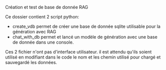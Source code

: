 Création et test de base de donnée RAG

Ce dossier contient 2 script python:

-   create_vdb permet de créer une base de donnée sqlite utilisable pour la génération avec RAG
-   chat_with_db permet et lancé un modèle de génération avec une base de donnée dans une console.

Ces 2 fichier n'ont pas d'interface utilisateur. il est attendu qu'ils soient utilisé en modifiant dans le code le nom et les chemin utilisé pour chargé et sauvegardé les données.